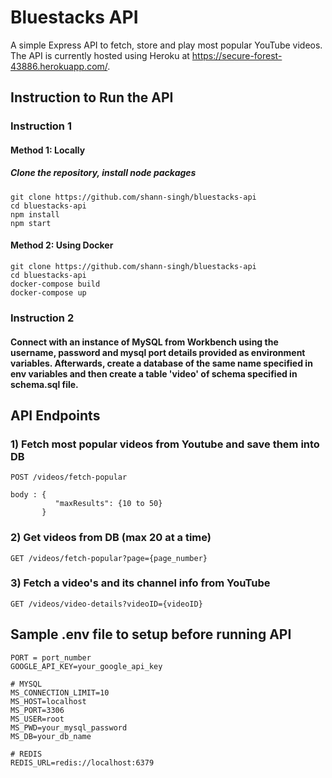 # Bluestacks API

A simple Express API to fetch, store and play most popular YouTube videos.
The API is currently hosted using Heroku at https://secure-forest-43886.herokuapp.com/.

## Instruction to Run the API

### Instruction 1

#### Method 1: Locally

##### Clone the repository, install node packages

```
git clone https://github.com/shann-singh/bluestacks-api
cd bluestacks-api
npm install
npm start
```

#### Method 2: Using Docker

```
git clone https://github.com/shann-singh/bluestacks-api
cd bluestacks-api
docker-compose build
docker-compose up
```

### Instruction 2

#### Connect with an instance of MySQL from Workbench using the username, password and mysql port details provided as environment variables. Afterwards, create a database of the same name specified in env variables and then create a table 'video' of schema specified in schema.sql file.

## API Endpoints

### 1) Fetch most popular videos from Youtube and save them into DB

```
POST /videos/fetch-popular

body : {
          "maxResults": {10 to 50}
       }
```

### 2) Get videos from DB (max 20 at a time)

```
GET /videos/fetch-popular?page={page_number}
```

### 3) Fetch a video's and its channel info from YouTube

```
GET /videos/video-details?videoID={videoID}
```

## Sample .env file to setup before running API

```
PORT = port_number
GOOGLE_API_KEY=your_google_api_key

# MYSQL
MS_CONNECTION_LIMIT=10
MS_HOST=localhost
MS_PORT=3306
MS_USER=root
MS_PWD=your_mysql_password
MS_DB=your_db_name

# REDIS
REDIS_URL=redis://localhost:6379
```
